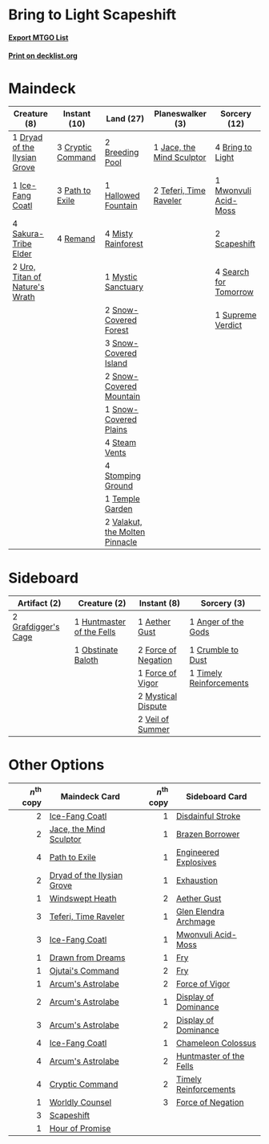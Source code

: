 # Bring to Light Scapeshift

#### [Export MTGO List](../collection/Bring%20to%20Light%20Scapeshift/Bring%20to%20Light%20Scapeshift.txt)
#### [Print on decklist.org](http://decklist.org/?deckmain=2%09Breeding%20Pool%0A4%09Bring%20to%20Light%0A3%09Cryptic%20Command%0A1%09Dryad%20of%20the%20Ilysian%20Grove%0A1%09Hallowed%20Fountain%0A1%09Ice-Fang%20Coatl%0A1%09Jace,%20the%20Mind%20Sculptor%0A4%09Misty%20Rainforest%0A1%09Mwonvuli%20Acid-Moss%0A1%09Mystic%20Sanctuary%0A3%09Path%20to%20Exile%0A4%09Remand%0A4%09Sakura-Tribe%20Elder%0A2%09Scapeshift%0A4%09Search%20for%20Tomorrow%0A2%09Snow-Covered%20Forest%0A3%09Snow-Covered%20Island%0A2%09Snow-Covered%20Mountain%0A1%09Snow-Covered%20Plains%0A4%09Steam%20Vents%0A4%09Stomping%20Ground%0A1%09Supreme%20Verdict%0A2%09Teferi,%20Time%20Raveler%0A1%09Temple%20Garden%0A2%09Uro,%20Titan%20of%20Nature's%20Wrath%0A2%09Valakut,%20the%20Molten%20Pinnacle&deckside=1%09Aether%20Gust%0A1%09Anger%20of%20the%20Gods%0A1%09Crumble%20to%20Dust%0A2%09Force%20of%20Negation%0A1%09Force%20of%20Vigor%0A2%09Grafdigger's%20Cage%0A1%09Huntmaster%20of%20the%20Fells%0A2%09Mystical%20Dispute%0A1%09Obstinate%20Baloth%0A1%09Timely%20Reinforcements%0A2%09Veil%20of%20Summer)
# Maindeck

|                                              Creature (8)                                               |                                        Instant (10)                                        |                                                Land (27)                                                |                                          Planeswalker (3)                                          |                                          Sorcery (12)                                          |
|---------------------------------------------------------------------------------------------------------|--------------------------------------------------------------------------------------------|---------------------------------------------------------------------------------------------------------|----------------------------------------------------------------------------------------------------|------------------------------------------------------------------------------------------------|
|1 [Dryad of the Ilysian Grove](http://gatherer.wizards.com/Pages/Card/Details.aspx?multiverseid=476420)  |3 [Cryptic Command](http://gatherer.wizards.com/Pages/Card/Details.aspx?multiverseid=438614)|2 [Breeding Pool](http://gatherer.wizards.com/Pages/Card/Details.aspx?multiverseid=97088)                |1 [Jace, the Mind Sculptor](http://gatherer.wizards.com/Pages/Card/Details.aspx?multiverseid=442051)|4 [Bring to Light](http://gatherer.wizards.com/Pages/Card/Details.aspx?multiverseid=401831)     |
|1 [Ice-Fang Coatl](http://gatherer.wizards.com/Pages/Card/Details.aspx?multiverseid=464152)              |3 [Path to Exile](http://gatherer.wizards.com/Pages/Card/Details.aspx?multiverseid=220511)  |1 [Hallowed Fountain](http://gatherer.wizards.com/Pages/Card/Details.aspx?multiverseid=97071)            |2 [Teferi, Time Raveler](http://gatherer.wizards.com/Pages/Card/Details.aspx?multiverseid=461148)   |1 [Mwonvuli Acid-Moss](http://gatherer.wizards.com/Pages/Card/Details.aspx?multiverseid=118888) |
|4 [Sakura-Tribe Elder](http://gatherer.wizards.com/Pages/Card/Details.aspx?multiverseid=220582)          |4 [Remand](http://gatherer.wizards.com/Pages/Card/Details.aspx?multiverseid=380255)         |4 [Misty Rainforest](http://gatherer.wizards.com/Pages/Card/Details.aspx?multiverseid=405102)            |                                                                                                    |2 [Scapeshift](http://gatherer.wizards.com/Pages/Card/Details.aspx?multiverseid=447337)         |
|2 [Uro, Titan of Nature's Wrath](http://gatherer.wizards.com/Pages/Card/Details.aspx?multiverseid=476480)|                                                                                            |1 [Mystic Sanctuary](http://gatherer.wizards.com/Pages/Card/Details.aspx?multiverseid=473209)            |                                                                                                    |4 [Search for Tomorrow](http://gatherer.wizards.com/Pages/Card/Details.aspx?multiverseid=205408)|
|                                                                                                         |                                                                                            |2 [Snow-Covered Forest](http://gatherer.wizards.com/Pages/Card/Details.aspx?multiverseid=121192)         |                                                                                                    |1 [Supreme Verdict](http://gatherer.wizards.com/Pages/Card/Details.aspx?multiverseid=438776)    |
|                                                                                                         |                                                                                            |3 [Snow-Covered Island](http://gatherer.wizards.com/Pages/Card/Details.aspx?multiverseid=121130)         |                                                                                                    |                                                                                                |
|                                                                                                         |                                                                                            |2 [Snow-Covered Mountain](http://gatherer.wizards.com/Pages/Card/Details.aspx?multiverseid=121233)       |                                                                                                    |                                                                                                |
|                                                                                                         |                                                                                            |1 [Snow-Covered Plains](http://gatherer.wizards.com/Pages/Card/Details.aspx?multiverseid=121267)         |                                                                                                    |                                                                                                |
|                                                                                                         |                                                                                            |4 [Steam Vents](http://gatherer.wizards.com/Pages/Card/Details.aspx?multiverseid=405109)                 |                                                                                                    |                                                                                                |
|                                                                                                         |                                                                                            |4 [Stomping Ground](http://gatherer.wizards.com/Pages/Card/Details.aspx?multiverseid=405110)             |                                                                                                    |                                                                                                |
|                                                                                                         |                                                                                            |1 [Temple Garden](http://gatherer.wizards.com/Pages/Card/Details.aspx?multiverseid=405112)               |                                                                                                    |                                                                                                |
|                                                                                                         |                                                                                            |2 [Valakut, the Molten Pinnacle](http://gatherer.wizards.com/Pages/Card/Details.aspx?multiverseid=190400)|                                                                                                    |                                                                                                |


# Sideboard

|                                         Artifact (2)                                         |                                            Creature (2)                                            |                                         Instant (8)                                          |                                           Sorcery (3)                                            |
|----------------------------------------------------------------------------------------------|----------------------------------------------------------------------------------------------------|----------------------------------------------------------------------------------------------|--------------------------------------------------------------------------------------------------|
|2 [Grafdigger's Cage](http://gatherer.wizards.com/Pages/Card/Details.aspx?multiverseid=278452)|1 [Huntmaster of the Fells](http://gatherer.wizards.com/Pages/Card/Details.aspx?multiverseid=262875)|1 [Aether Gust](http://gatherer.wizards.com/Pages/Card/Details.aspx?multiverseid=466796)      |1 [Anger of the Gods](http://gatherer.wizards.com/Pages/Card/Details.aspx?multiverseid=438682)    |
|                                                                                              |1 [Obstinate Baloth](http://gatherer.wizards.com/Pages/Card/Details.aspx?multiverseid=438745)       |2 [Force of Negation](http://gatherer.wizards.com/Pages/Card/Details.aspx?multiverseid=464001)|1 [Crumble to Dust](http://gatherer.wizards.com/Pages/Card/Details.aspx?multiverseid=401850)      |
|                                                                                              |                                                                                                    |1 [Force of Vigor](http://gatherer.wizards.com/Pages/Card/Details.aspx?multiverseid=464113)   |1 [Timely Reinforcements](http://gatherer.wizards.com/Pages/Card/Details.aspx?multiverseid=220074)|
|                                                                                              |                                                                                                    |2 [Mystical Dispute](http://gatherer.wizards.com/Pages/Card/Details.aspx?multiverseid=473020) |                                                                                                  |
|                                                                                              |                                                                                                    |2 [Veil of Summer](http://gatherer.wizards.com/Pages/Card/Details.aspx?multiverseid=466952)   |                                                                                                  |


# Other Options

|*n*<sup>th</sup> copy|                                            Maindeck Card                                            |*n*<sup>th</sup> copy|                                          Sideboard Card                                          |
|--------------------:|-----------------------------------------------------------------------------------------------------|--------------------:|--------------------------------------------------------------------------------------------------|
|                    2|[Ice-Fang Coatl](http://gatherer.wizards.com/Pages/Card/Details.aspx?multiverseid=464152)            |                    1|[Disdainful Stroke](http://gatherer.wizards.com/Pages/Card/Details.aspx?multiverseid=420705)      |
|                    2|[Jace, the Mind Sculptor](http://gatherer.wizards.com/Pages/Card/Details.aspx?multiverseid=442051)   |                    1|[Brazen Borrower](http://gatherer.wizards.com/Pages/Card/Details.aspx?multiverseid=473001)        |
|                    4|[Path to Exile](http://gatherer.wizards.com/Pages/Card/Details.aspx?multiverseid=220511)             |                    1|[Engineered Explosives](http://gatherer.wizards.com/Pages/Card/Details.aspx?multiverseid=50139)   |
|                    2|[Dryad of the Ilysian Grove](http://gatherer.wizards.com/Pages/Card/Details.aspx?multiverseid=476420)|                    1|[Exhaustion](http://gatherer.wizards.com/Pages/Card/Details.aspx?multiverseid=84065)              |
|                    1|[Windswept Heath](http://gatherer.wizards.com/Pages/Card/Details.aspx?multiverseid=405115)           |                    2|[Aether Gust](http://gatherer.wizards.com/Pages/Card/Details.aspx?multiverseid=466796)            |
|                    3|[Teferi, Time Raveler](http://gatherer.wizards.com/Pages/Card/Details.aspx?multiverseid=461148)      |                    1|[Glen Elendra Archmage](http://gatherer.wizards.com/Pages/Card/Details.aspx?multiverseid=157977)  |
|                    3|[Ice-Fang Coatl](http://gatherer.wizards.com/Pages/Card/Details.aspx?multiverseid=464152)            |                    1|[Mwonvuli Acid-Moss](http://gatherer.wizards.com/Pages/Card/Details.aspx?multiverseid=118888)     |
|                    1|[Drawn from Dreams](http://gatherer.wizards.com/Pages/Card/Details.aspx?multiverseid=466810)         |                    1|[Fry](http://gatherer.wizards.com/Pages/Card/Details.aspx?multiverseid=466894)                    |
|                    1|[Ojutai's Command](http://gatherer.wizards.com/Pages/Card/Details.aspx?multiverseid=394642)          |                    2|[Fry](http://gatherer.wizards.com/Pages/Card/Details.aspx?multiverseid=466894)                    |
|                    1|[Arcum's Astrolabe](http://gatherer.wizards.com/Pages/Card/Details.aspx?multiverseid=464169)         |                    2|[Force of Vigor](http://gatherer.wizards.com/Pages/Card/Details.aspx?multiverseid=464113)         |
|                    2|[Arcum's Astrolabe](http://gatherer.wizards.com/Pages/Card/Details.aspx?multiverseid=464169)         |                    1|[Display of Dominance](http://gatherer.wizards.com/Pages/Card/Details.aspx?multiverseid=394538)   |
|                    3|[Arcum's Astrolabe](http://gatherer.wizards.com/Pages/Card/Details.aspx?multiverseid=464169)         |                    2|[Display of Dominance](http://gatherer.wizards.com/Pages/Card/Details.aspx?multiverseid=394538)   |
|                    4|[Ice-Fang Coatl](http://gatherer.wizards.com/Pages/Card/Details.aspx?multiverseid=464152)            |                    1|[Chameleon Colossus](http://gatherer.wizards.com/Pages/Card/Details.aspx?multiverseid=220451)     |
|                    4|[Arcum's Astrolabe](http://gatherer.wizards.com/Pages/Card/Details.aspx?multiverseid=464169)         |                    2|[Huntmaster of the Fells](http://gatherer.wizards.com/Pages/Card/Details.aspx?multiverseid=262875)|
|                    4|[Cryptic Command](http://gatherer.wizards.com/Pages/Card/Details.aspx?multiverseid=438614)           |                    2|[Timely Reinforcements](http://gatherer.wizards.com/Pages/Card/Details.aspx?multiverseid=220074)  |
|                    1|[Worldly Counsel](http://gatherer.wizards.com/Pages/Card/Details.aspx?multiverseid=142298)           |                    3|[Force of Negation](http://gatherer.wizards.com/Pages/Card/Details.aspx?multiverseid=464001)      |
|                    3|[Scapeshift](http://gatherer.wizards.com/Pages/Card/Details.aspx?multiverseid=447337)                |                     |                                                                                                  |
|                    1|[Hour of Promise](http://gatherer.wizards.com/Pages/Card/Details.aspx?multiverseid=430809)           |                     |                                                                                                  |


